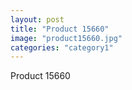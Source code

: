 ```yaml
---
layout: post
title: "Product 15660"
image: "product15660.jpg"
categories: "category1"
---
```

Product 15660
